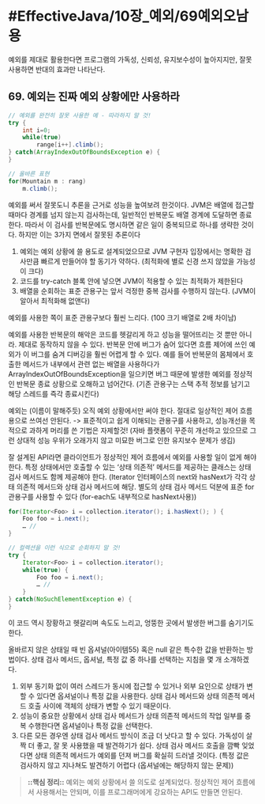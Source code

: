 # #EffectiveJava/10장_예외/69예외오남용

예외를 제대로 활용한다면 프로그램의 가독성, 신뢰성, 유지보수성이 높아지지만, 잘못 사용하면 반대의 효과만 나타난다.


## 69. 예외는 진짜 예외 상황에만 사용하라


```java
// 예외를 완전히 잘못 사용한 예 - 따라하지 말 것!
try {
	int i=0;
	while(true)
		range[i++].climb();
} catch(ArrayIndexOutOfBoundsException e) {
}

// 올바른 표현
for(Mountain m : rang)
	m.climb();
```

예외를 써서 잘못도니 추론을 근거로 성능을 높여보려 한것이다. JVM은 배열에 접근할 때마다 경계를 넘지 않는지 검사하는데, 일반적인 반복문도 배열 경계에 도달하면 종료한다. 따라서 이 검사를 반복문에도 명시하면 같은 일이 중복되므로 하나를 생략한 것이다. 
하지만 이는 3가지 면에서 잘못된 추론이다

1. 예외는 예외 상황에 쓸 용도로 설계되었으므로 JVM 구현자 입장에서는 명확한 검사만큼 빠르게 만들어야 할 동기가 약하다. (최적화에 별로 신경 쓰지 않았을 가능성이 크다)
2. 코드를 try-catch 블록 안에 넣으면 JVM이 적용할 수 있는 최적화가 제한된다
3. 배열을 순회하는 표준 관용구는 앞서 걱정한 중복 검사를 수행하지 않는다. (JVM이 알아서 최적화해 없앤다)

예외를 사용한 쪽이 표준 관용구보다 훨씬 느리다. (100 크기 배열로 2배 차이남)

예외를 사용한 반복문의 해악은 코드를 헷갈리게 하고 성능을 떨어뜨리는 것 뿐만 아니라. 제대로 동작하지 않을 수 있다. 반복문 안에 버그가 숨어 있다면 흐름 제어에 쓰인 예외가 이 버그를 숨겨 디버깅을 훨씬 어렵게 할 수 있다.
예를 들어 반복문의 몸체에서 호출한 메서드가 내부에서 관련 없는 배열을 사용하다가 ArrayIndexOutOfBoundsException을 일으키면 버그 때문에 발생한 예외를 정상적인 반복문 종료 상황으로 오해하고 넘어간다. (기존 관용구는 스택 추적 정보를 남기고 해당 스레드를 즉각 종료시킨다)

예외는 (이름이 말해주듯) 오직 예외 상황에서만 써야 한다. 절대로 일상적인 제어 흐름용으로 쓰여선 안된다. -> 표준적이고 쉽게 이해되는 관용구를 사용하고, 성능개선을 목적으로 과하게 머리를 쓴 기법은 자제할것! (자바 플랫폼이 꾸준히 개선하고 있으므로 그런 상대적 성능 우위가 오래가지 않고 미묘한 버그로 인한 유지보수 문제가 생김)


잘 설계된 API라면 클라이언트가 정상적인 제어 흐름에서 예외를 사용할 일이 없게 해야 한다. 특정 상태에서만 호출할 수 있는 ‘상태 의존적’ 메서드를 제공하는 클래스는 상태 검사 메서드도 함께 제공해야 한다. (Iterator 인터페이스의 next와 hasNext가 각각 상태 의존적 메서드와 상태 검사 메서드에 해당. 별도의 상태 검사 메서드 덕분에 표준 for 관용구를 사용할 수 있다 (for-each도 내부적으로 hasNext사용))

```java
for(Iterator<Foo> i = collection.iterator(); i.hasNext(); ) {
	Foo foo = i.next();
	… //
}

// 컬렉션을 이런 식으로 순회하지 말 것!
try {
	Iterator<Foo> i = collection.iterator();
	while(true) {
		Foo foo = i.next();
		… //
	}
} catch(NoSuchElementException e) {
}
```

이 코드 역시 장황하고 헷갈리며 속도도 느리고, 엉뚱한 곳에서 발생한 버그를 숨기기도 한다.

올바르지 않은 상태일 때 빈 옵셔널(아이템55) 혹은 null 같은 특수한 값을 반환하는 방법이다. 상태 검사 메서드, 옵셔널, 특정 값 중 하나를 선택하는 지침을 몇 개 소개하겠다.

1. 외부 동기화 없이 여러 스레드가 동시에 접근할 수 있거나 외부 요인으로 상태가 변할 수 있다면 옵셔널이나 특정 값을 사용한다. 상태 검사 메서드와 상태 의존적 메서드 호출 사이에 객체의 상태가 변할 수 있기 때문이다.
2. 성능이 중요한 상황에서 상태 검사 메서드가 상태 의존적 메서드의 작업 일부를 중복 수행한다면 옵셔널이나 특정 값을 선택한다.
3. 다른 모든 경우엔 상태 검사 메서드 방식이 조금 더 낫다고 할 수 있다. 가독성이 살짝 더 좋고, 잘 못 사용했을 때 발견하기가 쉽다. 상태 검사 메서드 호출을 깜빡 잊었다면 상태 의존적 메서드가 예외를 던져 버그를 확실히 드러낼 것이다. (특정 값은 검사하지 않고 지나쳐도 발견하기 어렵다 (옵셔널에는 해당하지 않는 문제))


> **::핵심 정리::** 
> 예외는 예외 상황에서 쓸 의도로 설계되었다. 정상적인 제어 흐름에서 사용해서는 안되며, 이를 프로그래머에게 강요하는 API도 만들면 안된다.






